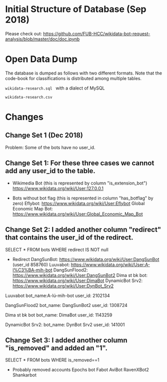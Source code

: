 # Initial Structure of Database (Sep 2018)

Please check out: https://github.com/FUB-HCC/wikidata-bot-request-analysis/blob/master/doc/doc.ipynb

# Open Data Dump

The database is dumped as follows with two different formats. Note that the code-book for classifications is distributed among multiple tables. 

```wikidata-research.sql ``` with a dialect of MySQL

```wikidata-research.csv ``` 

# Changes
## Change Set 1 (Dec 2018) 

Problem:	Some of the bots have no user_id.
	
## Change Set 1: For these three cases we cannot add any user_id to the table.

* Wikimedia Bot (this is represented by column "is_extension_bot")
https://www.wikidata.org/wiki/User:127.0.0.1


* Bots without bot flag (this is represented in column "has_botflag" by zero)
Eflybot: https://www.wikidata.org/wiki/User:Eflybot
Global Economic Map Bot: https://www.wikidata.org/wiki/User:Global_Economic_Map_Bot


## Change Set 2: I added another column "redirect" that contains the user_id of the redirect.
SELECT * FROM bots WHERE redirect IS NOT null

* Redirect
DangSunBot: https://www.wikidata.org/wiki/User:DangSunBot (user_id 858760)
Luuvabot: https://www.wikidata.org/wiki/User:A-l%C3%BA-mih-bot
DangSunFlood2: https://www.wikidata.org/wiki/User:DangSunBot2
Dima st bk bot: https://www.wikidata.org/wiki/User:DimaBot
DynamicBot Srv2: https://www.wikidata.org/wiki/User:DynBot_Srv2

Luuvabot
bot_name:A-lú-mih-bot
user_id: 2102134

DangSunFlood2
bot_name: DangSunBot2
user_id: 1308724

Dima st bk bot
bot_name: DimaBot
user_id: 1143259

DynamicBot Srv2:
bot_name: DynBot Srv2
user_id: 141001

## Change Set 3: I added another column "is_removed" and added an "1".
SELECT * FROM bots WHERE is_removed==1

* Probably removed accounts
Epochs bot
Fabot
AviBot
RavenXBot2
Shankarbot


